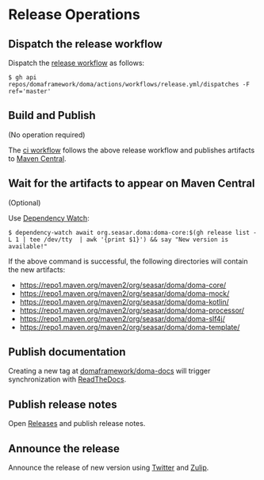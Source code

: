 # Release Operations

## Dispatch the release workflow

Dispatch the [release workflow](.github/workflows/release.yml) as follows:

```
$ gh api repos/domaframework/doma/actions/workflows/release.yml/dispatches -F ref='master'
```

## Build and Publish

(No operation required)

The [ci workflow](.github/workflows/ci.yml) follows the above release workflow
and publishes artifacts to [Maven Central](https://repo1.maven.org/).

## Wait for the artifacts to appear on Maven Central

(Optional)

Use [Dependency Watch](https://github.com/JakeWharton/dependency-watch):

```
$ dependency-watch await org.seasar.doma:doma-core:$(gh release list -L 1 | tee /dev/tty  | awk '{print $1}') && say "New version is available!"
```

If the above command is successful, the following directories will contain the new artifacts:

- https://repo1.maven.org/maven2/org/seasar/doma/doma-core/
- https://repo1.maven.org/maven2/org/seasar/doma/doma-mock/
- https://repo1.maven.org/maven2/org/seasar/doma/doma-kotlin/
- https://repo1.maven.org/maven2/org/seasar/doma/doma-processor/
- https://repo1.maven.org/maven2/org/seasar/doma/doma-slf4j/
- https://repo1.maven.org/maven2/org/seasar/doma/doma-template/

## Publish documentation

Creating a new tag at [domaframework/doma-docs](https://github.com/domaframework/doma-docs) will trigger synchronization with [ReadTheDocs](https://doma.readthedocs.io/en/latest/).

## Publish release notes

Open [Releases](https://github.com/domaframework/doma/releases)
and publish release notes.

## Announce the release

Announce the release of new version using
[Twitter](https://twitter.com/domaframework) and
[Zulip](https://domaframework.zulipchat.com).
